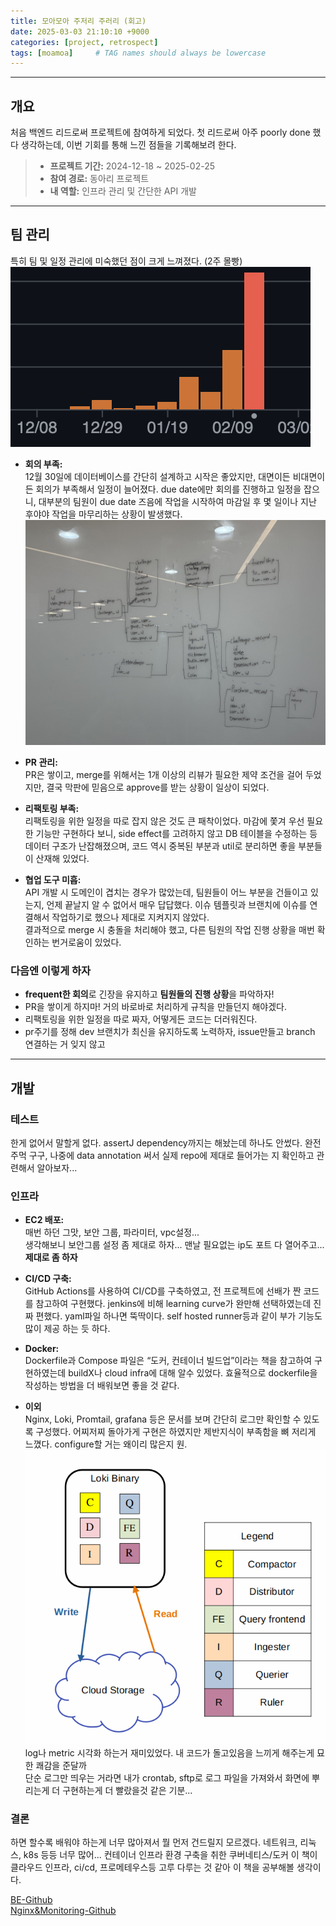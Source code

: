 ```yaml
---
title: 모아모아 주저리 주러리 (회고)
date: 2025-03-03 21:10:10 +9000
categories: [project, retrospect]
tags: [moamoa]     # TAG names should always be lowercase
---
```


---
## 개요

처음 백엔드 리드로써 프로젝트에 참여하게 되었다. 첫 리드로써 아주 poorly done 했다 생각하는데, 이번 기회를 통해 느낀 점들을 기록해보려 한다.

> - **프로젝트 기간:** 2024-12-18 ~ 2025-02-25
> - **참여 경로:** 동아리 프로젝트
> - **내 역할:** 인프라 관리 및 간단한 API 개발

---

## 팀 관리

특히 팀 및 일정 관리에 미숙했던 점이 크게 느껴졌다. (2주 몰빵)
![moamoa-commit-log.png](../assets/MoaMoa/moamoa-commit-log.png)
- **회의 부족:**  
  12월 30일에 데이터베이스를 간단히 설계하고 시작은 좋았지만, 대면이든 비대면이든 회의가 부족해서 일정이 늘어졌다. due date에만 회의를 진행하고 일정을 잡으니, 대부분의 팀원이 due date 즈음에 작업을 시작하여 마감일 후 몇 일이나 지난 후야야 작업을 마무리하는 상황이 발생했다.
![moamoa_database](../assets/MoaMoa/moamoa-db.jpeg)
- **PR 관리:**  
  PR은 쌓이고, merge를 위해서는 1개 이상의 리뷰가 필요한 제약 조건을 걸어 두었지만, 결국 막판에 믿음으로 approve를 받는 상황이 일상이 되었다.

- **리팩토링 부족:**  
  리팩토링을 위한 일정을 따로 잡지 않은 것도 큰 패착이었다. 마감에 쫓겨 우선 필요한 기능만 구현하다 보니, side effect를 고려하지 않고 DB 테이블을 수정하는 등 데이터 구조가 난잡해졌으며, 코드 역시 중복된 부분과 util로 분리하면 좋을 부분들이 산재해 있었다.

- **협업 도구 미흡:**  
  API 개발 시 도메인이 겹치는 경우가 많았는데, 팀원들이 어느 부분을 건들이고 있는지, 언제 끝날지 알 수 없어서 매우 답답했다. 이슈 템플릿과 브랜치에 이슈를 연결해서 작업하기로 했으나 제대로 지켜지지 않았다.  
  결과적으로 merge 시 충돌을 처리해야 했고, 다른 팀원의 작업 진행 상황을 매번 확인하는 번거로움이 있었다.  

### 다음엔 이렇게 하자
- **frequent한 회의**로 긴장을 유지하고 **팀원들의 진행 상황**을 파악하자!
- PR을 쌓이게 하지마! 거의 바로바로 처리하게 규칙을 만들던지 해야겠다.
- 리팩토링을 위한 일정을 따로 짜자, 어떻게든 코드는 더러워진다.
- pr주기를 정해 dev 브랜치가 최신을 유지하도록 노력하자, issue만들고 branch 연결하는 거 잊지 않고

---

## 개발

### 테스트

한게 없어서 말할게 없다. assertJ dependency까지는 해놨는데 하나도 안썼다. 완전 주먹 구구, 나중에 data annotation 써서 실제 repo에 제대로 들어가는 지 확인하고 관련해서 알아보자...

### 인프라

- **EC2 배포:**  
  매번 하던 그맛, 보안 그룹, 파라미터, vpc설정... <br> 생각해보니 보안그룹 설정 좀 제대로 하자... 맨날 필요없는 ip도 포트 다 열어주고... **제대로 좀 하자**

- **CI/CD 구축:**  
  GitHub Actions를 사용하여 CI/CD를 구축하였고, 전 프로젝트에 선배가 짠 코드를 참고하여 구현했다. jenkins에 비해 learning curve가 완만해 선택하였는데 진짜 편했다. yaml파일 하나면 뚝딱이다. self hosted runner등과 같이 부가 기능도 많이 제공 하는 듯 하다.  

- **Docker:**  
  Dockerfile과 Compose 파일은 “도커, 컨테이너 빌드업”이라는 책을 참고하여 구현하였는데 buildX나 cloud infra에 대해 알수 있었다. 효율적으로 dockerfile을 작성하는 방법을 더 배워보면 좋을 것 같다. 

- **이외**  
  Nginx, Loki, Promtail, grafana 등은 문서를 보며 간단히 로그만 확인할 수 있도록 구성했다.
  어찌저찌 돌아가게 구현은 하였지만 제반지식이 부족함을 뼈 저리게 느꼈다. configure할 거는 왜이리 많은지 원.<br> 
  ![monolithic-mode.png](../assets/MoaMoa/monolithic-mode.png)
  <br>
  log나 metric 시각화 하는거 재미있었다. 내 코드가 돌고있음을 느끼게 해주는게 묘한 쾌감을 준달까
  <br> 단순 로그만 띄우는 거라면 내가 crontab, sftp로 로그 파일을 가져와서 화면에 뿌리는게 더 구현하는게 더 빨랐을것 같은 기분...
### 결론
하면 할수록 배워야 하는게 너무 많아져서 뭘 먼저 건드릴지 모르겠다. 네트워크, 리눅스, k8s 등등 너무 많어...
컨테이너 인프라 환경 구축을 취한 쿠버네티스/도커 이 책이 클라우드 인프라, ci/cd, 프로메테우스등 고루 다루는 것 같아 이 책을 공부해볼 생각이다. 

[BE-Github](https://github.com/KUIT-MoaMoa/MoaMoa-Backend) <br>
[Nginx&Monitoring-Github](https://github.com/KUIT-MoaMoa/MoaMoa-Monitoring)
